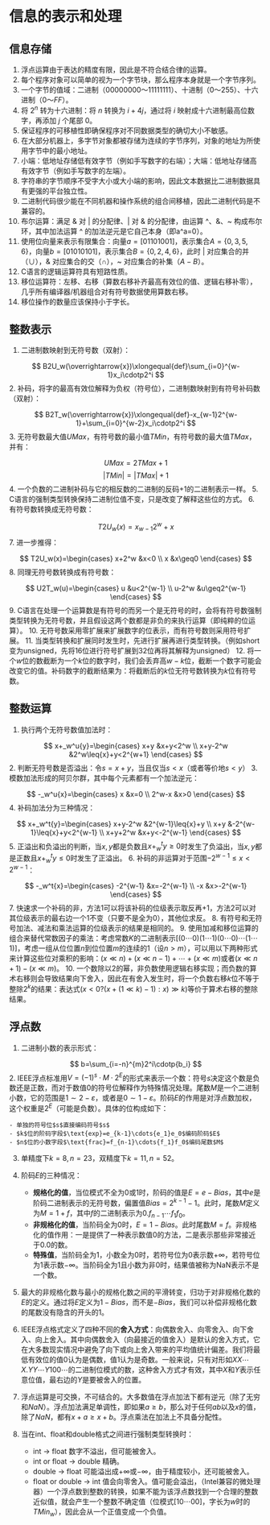 # 信息的表示和处理 #

## 信息存储 ##

1. 浮点运算由于表达的精度有限，因此是不符合结合律的运算。
2. 每个程序对象可以简单的视为一个字节块，那么程序本身就是一个字节序列。
3. 一个字节的值域：二进制（$00000000$～$11111111$）、十进制（$0$～$255$）、十六进制（$0$～$FF$）。
4. 将 $2^n$ 转为十六进制：将 $n$ 转换为 $i+4j$，通过将 $i$ 映射成十六进制最高位数字，再添加 $j$ 个尾部 $0$。
5. 保证程序的可移植性即确保程序对不同数据类型的确切大小不敏感。
6. 在大部分机器上，多字节对象都被存储为连续的字节序列，对象的地址为所使用字节中的最小地址。
7. 小端：低地址存储低有效字节（例如手写数字的右端）；大端：低地址存储高有效字节（例如手写数字的左端）。
8. 字符串的字节顺序不受字大小或大小端的影响，因此文本数据比二进制数据具有更强的平台独立性。
9. 二进制代码很少能在不同机器和操作系统的组合间移植，因此二进制代码是不兼容的。
10. 布尔运算：满足 & 对 | 的分配律、| 对 & 的分配律，由运算 ^、&、~ 构成布尔环，其中加法运算 ^ 的加法逆元是它自己本身（即a^a=0）。
11. 使用位向量来表示有限集合：向量$a=[01101001]$，表示集合$A=\{0,3,5,6\}$，向量$b=[01010101]$，表示集合$B=\{0,2,4,6\}$，此时 | 对应集合的并（$\cup$），& 对应集合的交（$\cap$），~ 对应集合的补集（$A-B$）。
12. C语言的逻辑运算符具有短路性质。
13. 移位运算符：左移、右移（算数右移补齐最高有效位的值、逻辑右移补零），几乎所有编译器/机器组合对有符号数据使用算数右移。
14. 移位操作的数量应该保持小于字长。

## 整数表示 ##

1. 二进制数映射到无符号数（双射）：

$$
B2U_w(\overrightarrow{x})\xlongequal{def}\sum_{i=0}^{w-1}x_i\cdotp2^i
$$
2. 补码，将字的最高有效位解释为负权（符号位），二进制数映射到有符号补码数（双射）：

$$
B2T_w(\overrightarrow{x})\xlongequal{def}-x_{w-1}2^{w-1}+\sum_{i=0}^{w-2}x_i\cdotp2^i
$$
3. 无符号数最大值$UMax$，有符号数的最小值$TMin$，有符号数的最大值$TMax$，并有：

$$
UMax=2TMax+1
$$
$$
|TMin|=|TMax|+1
$$
4. 一个负数的二进制补码与它的相反数的二进制的反码$+1$的二进制表示一样。
5. C语言的强制类型转换保持二进制位值不变，只是改变了解释这些位的方式。
6. 有符号数转换成无符号数：

$$
T2U_w(x)=x_{w-1}2^w+x
$$
7. 进一步推得：

$$
T2U_w(x)=\begin{cases}
   x+2^w &x<0  \\
   x &x\geq0
\end{cases}
$$
8. 同理无符号数转换成有符号数：

$$
U2T_w(u)=\begin{cases}
    u &u<2^{w-1} \\
    u-2^w &u\geq2^{w-1}
\end{cases}
$$
9. C语言在处理一个运算数是有符号的而另一个是无符号的时，会将有符号数强制类型转换为无符号数，并且假设这两个数都是非负的来执行运算（即纯粹的位运算）。
10. 无符号数采用零扩展来扩展数字的位表示，而有符号数则采用符号扩展。
11. 当类型转换和扩展同时发生时，先进行扩展再进行类型转换。（例如short变为unsigned，先将$16$位进行符号扩展到$32$位再将其解释为unsigned）
12. 将一个$w$位的数截断为一个$k$位的数字时，我们会丢弃高$w-k$位，截断一个数字可能会改变它的值。补码数字的截断结果为：将截断后的$k$位无符号数转换为$k$位有符号数。

## 整数运算 ##

1. 执行两个无符号数值加法时：

$$
x+_w^u{y}=\begin{cases}
    x+y &x+y<2^w \\
    x+y-2^w &2^w\leq{x}+y<2^{w+1}
\end{cases}
$$
2. 判断无符号数是否溢出：令$s=x+y$，当且仅当$s<x$（或者等价地$s<y$）
3. 模数加法形成的阿贝尔群，其中每个元素都有一个加法逆元：

$$
-_w^u{x}=\begin{cases}
    x &x=0 \\
    2^w-x &x>0
\end{cases}
$$
4. 补码加法分为三种情况：

$$
x+_w^t{y}=\begin{cases}
    x+y-2^w &2^{w-1}\leq{x}+y \\
    x+y &-2^{w-1}\leq{x}+y<2^{w-1} \\
    x+y+2^w &x+y<-2^{w-1}
\end{cases}
$$
5. 正溢出和负溢出的判断，当$x,y$都是负数且$x+_w^t{y}\geq0$时发生了负溢出，当$x,y$都是正数且$x+_w^t{y}\leq0$时发生了正溢出。
6. 补码的非运算对于范围$-2^{w-1}\leq{x}<2^{w-1}$：

$$
-_w^t{x}=\begin{cases}
    -2^{w-1} &x=-2^{w-1} \\
    -x &x>-2^{w-1}
\end{cases}
$$
7. 快速求一个补码的非，方法1可以将该补码的位级表示取反再$+1$，方法2可以对其位级表示的最右边一个$1$不变（只要不是全为$0$），其他位求反。
8. 有符号和无符号加法、减法和乘法运算的位级表示的结果是相同的。
9. 使用加减和移位运算的组合来替代常数因子的乘法：考虑常数$K$的二进制表示$[(0\cdots0)(1\cdots1)(0\cdots0)\cdots(1\cdots1)]$，考虑一组从位位置$n$到位位置$m$的连续的$1$（设$n>m$），可以用以下两种形式来计算这些位对乘积的影响：$(x\ll{n})+(x\ll{n}-1)+\cdots+(x\ll{m})$或者$(x\ll{n+1})-(x\ll{m})$。
10. 一个数除以$2$的幂，非负数使用逻辑右移实现；而负数的算术右移则会导致结果向下舍入，因此在有舍入发生时，将一个负数右移$k$位不等于整除$2^k$的结果：表达式$(x<0?(x+(1\ll{k})-1):x)\gg{k})$等价于算术右移的整除结果。

## 浮点数 ##

1. 二进制小数的表示形式：

$$
b=\sum_{i=-n}^{m}2^i\cdotp{b_i}
$$
2. IEEE浮点标准用$V=(-1)^s\cdotp{M}\cdotp{2^E}$的形式来表示一个数：符号$s$决定这个数是负数还是正数，而对于数值$0$的符号位解释作为特殊情况处理。尾数$M$是一个二进制小数，它的范围是$1\sim2-\varepsilon$，或者是$0\sim1-\varepsilon$。阶码$E$的作用是对浮点数加权，这个权重是$2^E$（可能是负数）。具体的位构成如下：

    - 单独的符号位$s$直接编码符号$s$
    - $k$位的阶码字段$\text{exp}=e_{k-1}\cdots{e_1}e_0$编码阶码$E$
    - $n$位的小数字段$\text{frac}=f_{n-1}\cdots{f_1}f_0$编码尾数$M$
3. 单精度下$k=8,n=23$，双精度下$k=11,n=52$。
4. 阶码$E$的三种情况：

    - **规格化的值**，当位模式不全为0或1时，阶码的值是$E=e-Bias$，其中$e$是阶码二进制表示的无符号数，偏置值$Bias=2^{k-1}-1$。此时，尾数$M$定义为$M=1+f$，其中$f$的二进制表示为$0.f_{n-1}\cdots{f_1}f_0$。
    - **非规格化的值**，当阶码全为$0$时，$E=1-Bias$。此时尾数$M=f$。非规格化的值作用：一是提供了一种表示数值0的方法，二是表示那些非常接近于$0.0$的数。
    - **特殊值**，当阶码全为$1$，小数全为$0$时，若符号位为$0$表示数$+	\infty$，若符号位为$1$表示数$-\infty$。当阶码全为$1$且小数为非$0$时，结果值被称为$\text{NaN}$表示不是一个数。

5. 最大的非规格化数与最小的规格化数之间的平滑转变，归功于对非规格化数的$E$的定义。通过将$E$定义为$1-Bias$，而不是$-Bias$，我们可以补偿非规格化数的尾数没有隐含的开头的$1$。
6. IEEE浮点格式定义了四种不同的**舍入方式**：向偶数舍入、向零舍入、向下舍入、向上舍入。其中向偶数舍入（向最接近的值舍入）是默认的舍入方式，它在大多数现实情况中避免了向下或向上舍入带来的平均值统计偏差。我们将最低有效位的值$0$认为是偶数，值$1$认为是奇数。一般来说，只有对形如$XX\cdots{X}.YY\cdots{Y}100\cdots$的二进制位模式的数，这种舍入方式才有效，其中$X$和$Y$表示任意位值，最右边的$Y$是要被舍入的位置。
7. 浮点运算是可交换，不可结合的。大多数值在浮点加法下都有逆元（除了无穷和$NaN$）。浮点加法满足单调性，即如果$a\geq{b}$，那么对于任何$a b$以及$x$的值，除了$NaN$，都有$x+a\geq{x}+b$。浮点乘法在加法上不具备分配性。
8. 当在int、float和double格式之间进行强制类型转换时：

    - int -> float 数字不溢出，但可能被舍入。
    - int or float -> double 精确。
    - double -> float 可能溢出成$+\infty$或$-\infty$，由于精度较小，还可能被舍入。
    - float or double -> int 值会向零舍入。值可能会溢出，（Intel兼容的微处理器）一个浮点数到整数的转换，如果不能为该浮点数找到一个合理的整数近似值，就会产生一个整数不确定值（位模式$[10\cdots00]$，字长为$w$时的$TMin_w$），因此会从一个正值变成一个负值。